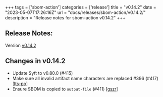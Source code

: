 +++
tags = ['sbom-action']
categories = ['release']
title = "v0.14.2"
date = "2023-05-07T17:26:16Z"
url = "docs/releases/sbom-action/v0.14.2/"
description = "Release notes for sbom-action v0.14.2"
+++

## Release Notes:
Version [v0.14.2](https://github.com/anchore/sbom-action/releases/tag/v0.14.2)

## Changes in v0.14.2

- Update Syft to v0.80.0 (#415)
- Make sure all invalid artifact name characters are replaced #396 (#417) [[lts-po](https://github.com/lts-po)]
- Ensure SBOM is copied to `output-file` (#411) [[gszr](https://github.com/gszr)]
